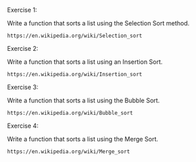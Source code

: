 Exercise 1:

Write a function that sorts a list using the Selection Sort method.

	https://en.wikipedia.org/wiki/Selection_sort


Exercise 2:

Write a function that sorts a list using an Insertion Sort.

	https://en.wikipedia.org/wiki/Insertion_sort


Exercise 3:

Write a function that sorts a list using the Bubble Sort.

	https://en.wikipedia.org/wiki/Bubble_sort


Exercise 4: 

Write a function that sorts a list using the Merge Sort.

	https://en.wikipedia.org/wiki/Merge_sort
